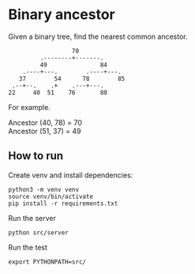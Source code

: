 # Binary ancestor

Given a binary tree, find the nearest common ancestor.

```
                  70
         .--------+-------.
         49               84
    .----+---.        .----+---.
   37        54      78        85
 .--+--.    .+    .---+---.
22     40  51    76       80

```

For example.

Ancestor (40, 78) = 70 <br />
Ancestor (51, 37) = 49


## How to run

Create venv and install dependencies:

```
python3 -m venv venv
source venv/bin/activate
pip install -r requirements.txt
```

Run the server

```
python src/server
```

Run the test

```
export PYTHONPATH=src/

```

